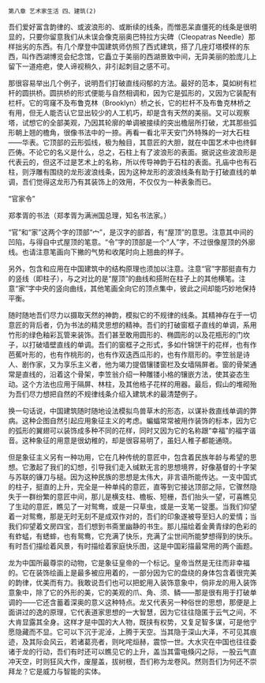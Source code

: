     第八章 艺术家生活 四、建筑(2) 

   吾们爱好富含韵律的、或波浪形的、或断续的线条，而憎恶呆直僵死的线条是很明显的，只要你留意我们从未误会像克丽奥巴特拉方尖碑（Cleopatras Needle）那样拙劣的东西。有几个摩登中国建筑师仿照了西式建筑，搭了几座灯塔模样的东西，叫作西湖博览会纪念馆，它矗立于美丽的西湖景致中间，无异美丽的脸庞儿上留下一道疮疤，使人谛视稍久，非引起刺目之感不可。

   那很容易举出几个例子，说明吾们打破直线闷郁的方法。最好的范本，莫如树有栏杆的圆拱桥。圆拱桥的形式便能与自然相调和，因为它是弧形的，又因为它装配有栏杆。它的穹窿不及布鲁克林（Brooklyn）桥之长，它的栏杆不及布鲁克林桥之有用，但无人能否认它显出较少的人工机巧，却是含有天然的美丽。又可以观察塔，试想它的全部美观，乃因其轮廓的单调被接续的突出檐层所打破，尤其那些弧形朝上翘的檐角，很像书法中的一捺。再看一看北平天安门外特殊的一对大石柱——华表。它顶部的云形弧线，极为触目，其意匠的大胆，就在中国艺术中也终鲜匹俦。不论它的名义是什么，总之，石柱上有了波浪形的表面。据说这些波浪形是代表云的，但这不过是艺术上的名称，所以传导神韵于石柱的表面。孔庙中也有石柱，则浮雕有围绕的龙形波浪线条，因为这种龙形的波浪线条有助于打破直线的单调，吾们觉得这龙形乃有其装饰上的效用，不仅仅为一种表象而已。

   “官家令”

   郑孝胥的书法（郑孝胥为满洲国总理，知名书法家。）

   “官”和“家”这两个字的顶部“宀”，是汉字的部首，有“屋顶”的意思。注意其中间的凹陷，与得自中式屋顶的笔意。“令”字的顶部是一个“人”字，不过很像屋顶的外廓线。也请注意笔画向下撇的气势和收尾时向上翘曲的样子。

   另外，包含和应用在中国建筑中的结构原理也须加以注意。注意“官”字那挺直有力的竖线（即柱子），与之对比的是“屋顶”的曲线和搭附在柱子上的其他横笔。注意“家”字中央的竖向曲线，其他笔画全向它的顶点集中，彼此之间却能巧妙地保持平衡。

   随时随地吾们尽力以摄取天然的神韵，模拟它的不规律的线条。其精神存在于一切意匠的背后者，仍为书法的精灵思想的精神。吾们的打破窗框子直线的单调，系用竹形的绿色釉彩瓦管来装饰。吾们甚至敢用圆形的、椭圆形的以及花瓶形的门坎子，以打破墙壁直线的单调。吾们的窗框子之形式，多如什锦饼干的花样，也有作芭蕉叶形的，也有作桃形的，也有作双迭西瓜形的，也有作扇形的。李笠翁是诗人、剧作家，又为享乐主义者，他为竭力提倡镶镂窗栏及女墙隔屏者。窗的骨架通常是直线的，沿着这个骨架，李笠翁介绍一种雕镂小格的镶嵌方法，使其姿态生动。这个方法也应用于隔屏、林柱，及其他格子花样的用器。最后，假山的堆砌殆为吾们尽力想把自然的不规律线条介绍入建筑术的最清楚例子。

   换一句话说，中国建筑随时随地设法模拟鸟兽草木的形态，以谋补救直线单调的弊病。这种企图自然引起应用象征主义的考虑。蝙蝠常常被用作装饰的标本，因为它的弧形的翼翅可以装饰成多种不同的花样，同时又因为它的名称跟“幸福”的福字谐音。这种象征的用意是很幼稚的，却是很容易明了，虽妇人稚子都能通晓。

   但是象征主义另有一种功用，它在几种传统的意匠中，包含着民族年龄与希望的思想。它激起了我们的幻想，引导我们走入缄默无言的思想境界，好像基督的十字架与苏联的镰刀与槌。因为这种民族的思想是太伟大，非言语所能传达。一支中国式的柱子，挺直的上升，完全是一种单纯的意匠，直等到它接达顶部之际，它骤然隐失于一群纷繁的意匠中间，那儿是横支柱、檐板、短栅，吾们抬头一望，可喜瞧见了生动的意匠，瞧见了一对鸳鸯，或是一只草虫，或是一支笔一锭墨。当我们仰望着一对鸳鸯，那是无时无刻不是成双作对的，吾们的印象遂被导至妇人的爱情；当我们仰望着文房四宝，吾们想到书斋里幽静的书生。那儿描绘着金黄青绿的色彩的有蚱蜢，有蟋蟀，也有鸳鸯，它充满了快乐，充满了尘世间所能梦想得到的快乐。有时吾们描绘着风景，有时描绘着家庭快乐图，这是中国彩描最常用的两个画题。

   龙为中国所最尊崇的动物，它是象征皇帝的一个标记。皇帝当然是无往而非幸福的。它在装饰绘画上是最多被应用着的，一部分因为它的盘绕的身体包含着很完美的韵律，优美而有力。我敢说吾们也可以把蛇用入装饰意象中，倘非龙的用入装饰意象中，除了它的外形的美，它的美观的爪、角、须、鳞——那是很有用于打破单调的——它还含蓄着深奥的意义这种特点。龙又代表另一种俗世的思想，那便是上面讲过的逸的原理，它代表道家思想的一大智慧，因为它往往隐匿于云气之间，不大肯显露其全身。这样才是中国的大人物，既挟有权势，又复足智多谋，可是他宁愿隐藏而不显。它可以下沉于泥淖，上腾于天空。当其隐于深山大泽，不可见其痕迹，及其际会风云，若诸葛亮者，则叱咤烜赫，震惊一世。大水灾在中国也往往委诸于龙的行动，吾们有时还可以瞧见它的上升，盖当其雷电倏闪之际，一股云气直冲天空，时则狂风大作，废屋盖，拔树根，吾们称为龙卷风。然则吾们为何还不崇拜龙？它是威力与智能的实体。

